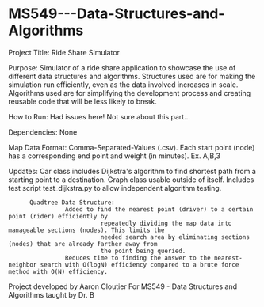 # MS549---Data-Structures-and-Algorithms

Project Title: Ride Share Simulator

Purpose: Simulator of a ride share application to showcase the use of different data structures and algorithms. 
          Structures used are for making the simulation run efficiently, even as the data involved increases in scale.
          Algorithms used are for simplifying the development process and creating reusable code that will be less likely to break.

How to Run: Had issues here! Not sure about this part...

Dependencies: None

Map Data Format: Comma-Separated-Values (.csv). Each start point (node) has a corresponding end point and weight (in minutes). Ex. A,B,3 

Updates: Car class includes Dijkstra's algorithm to find shortest path from a starting point to a destination. Graph class usable outside of itself.
          Includes test script test_dijkstra.py to allow independent algorithm testing.

          Quadtree Data Structure:
                    Added to find the nearest point (driver) to a certain point (rider) efficiently by 
                              repeatedly dividing the map data into manageable sections (nodes). This limits the
                              needed search area by eliminating sections (nodes) that are already farther away from
                              the point being queried.
                    Reduces time to finding the answer to the nearest-neighbor search with O(logN) efficiency compared to a brute force method with O(N) efficiency.
          

Project developed by Aaron Cloutier
          For MS549 - Data Structures and Algorithms taught by Dr. B

